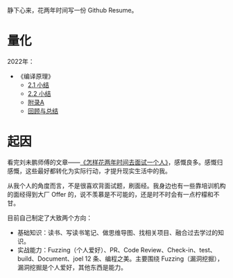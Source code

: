静下心来，花两年时间写一份 Github Resume。

# 量化



2022年：
- 《编译原理》
  - [2.1 小结](./01-Compilers/2-1.md)
  - [2.2 小结](./01-Compilers/2-2.md)
  - [附录A](./01-Compilers/appendics-1.md)
  - [回顾与总结](./01-Compilers/README.md)

# 起因

看完刘未鹏师傅的文章——[《怎样花两年时间去面试一个人》](http://mindhacks.cn/2011/11/04/how-to-interview-a-person-for-two-years/)，感慨良多。感慨归感慨，这些最好都转化为实际行动，才提升现实生活中的我。

从我个人的角度而言，不是很喜欢背面试题，刷面经。我身边也有一些靠培训机构的面经得到大厂 Offer 的，说不羡慕是不可能的，还是时不时会有一点柠檬和不甘。

目前自己制定了大致两个方向：
- 基础知识：读书、写读书笔记、做思维导图、找相关项目、融合过去学过的知识。
- 实战能力：Fuzzing（个人爱好）、PR、Code Review、Check-in、test、build、Document、joel 12 条、编程之美。主要围绕 Fuzzing（漏洞挖掘），漏洞挖掘是个人爱好，其他东西是能力。
